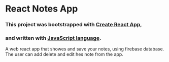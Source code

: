 # React Notes App

### This project was bootstrapped with [Create React App](https://github.com/facebookincubator/create-react-app),
### and written with [JavaScript language](https://www.javascript.com/).

A web react app that showes and save your notes, using firebase database.
The user can add delete and edit hes note from the app.



